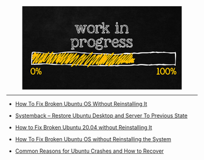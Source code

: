 <!--
Maintainer:   jeffskinnerbox@yahoo.com / www.jeffskinnerbox.me
Version:      0.0.0
-->


<div align="center">
<img src="https://raw.githubusercontent.com/jeffskinnerbox/blog/main/content/images/banners-bkgrds/work-in-progress.jpg" title="These materials require additional work and are not ready for general use." align="center" width=420px height=219px>
</div>


-----



* [How To Fix Broken Ubuntu OS Without Reinstalling It](https://ostechnix.com/how-to-fix-broken-ubuntu-os-without-reinstalling-it/)
* [Systemback – Restore Ubuntu Desktop and Server To Previous State](https://ostechnix.com/systemback-restore-ubuntu-desktop-and-server-to-previous-state/)
* [How to Fix Broken Ubuntu 20.04 without Reinstalling It](https://linuxhint.com/fix-broken-ubuntu-without-reinstalling/)
* [How To Fix Broken Ubuntu OS without Reinstalling the System](https://www.ubuntupit.com/how-to-fix-broken-ubuntu-os-without-reinstalling-the-system/)

* [Common Reasons for Ubuntu Crashes and How to Recover](https://helpdeskgeek.com/linux-tips/common-reasons-for-ubuntu-crashes-and-how-to-recover/)
